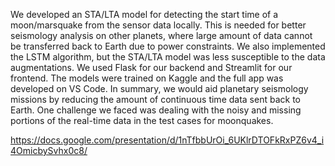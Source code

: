 We developed an STA/LTA model for detecting the start time of a moon/marsquake from the sensor data locally. This is needed for better seismology analysis on other planets, where large amount of data cannot be transferred back to Earth due to power constraints. We also implemented the LSTM algorithm, but the STA/LTA model was less susceptible to the data augmentations. We used Flask for our backend and Streamlit for our frontend. The models were trained on Kaggle and the full app was developed on VS Code. In summary, we would aid planetary seismology missions by reducing the amount of continuous time data sent back to Earth. One challenge we faced was dealing with the noisy and missing portions of the real-time data in the test cases for moonquakes.

https://docs.google.com/presentation/d/1nTfbbUrOi_6UKlrDTOFkRxPZ6v4_i4OmicbySvhx0c8/
